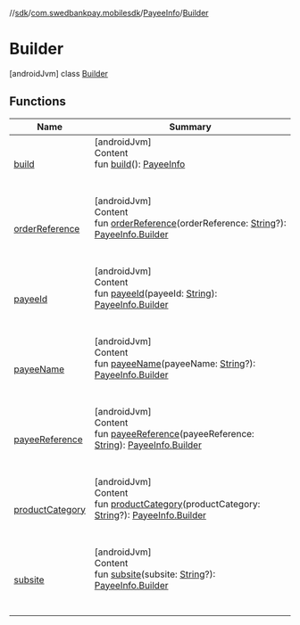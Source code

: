 //[sdk](../../../../index.md)/[com.swedbankpay.mobilesdk](../../index.md)/[PayeeInfo](../index.md)/[Builder](index.md)



# Builder  
 [androidJvm] class [Builder](index.md)   


## Functions  
  
|  Name |  Summary | 
|---|---|
| <a name="com.swedbankpay.mobilesdk/PayeeInfo.Builder/build/#/PointingToDeclaration/"></a>[build](build.md)| <a name="com.swedbankpay.mobilesdk/PayeeInfo.Builder/build/#/PointingToDeclaration/"></a>[androidJvm]  <br>Content  <br>fun [build](build.md)(): [PayeeInfo](../index.md)  <br><br><br>|
| <a name="com.swedbankpay.mobilesdk/PayeeInfo.Builder/orderReference/#kotlin.String?/PointingToDeclaration/"></a>[orderReference](order-reference.md)| <a name="com.swedbankpay.mobilesdk/PayeeInfo.Builder/orderReference/#kotlin.String?/PointingToDeclaration/"></a>[androidJvm]  <br>Content  <br>fun [orderReference](order-reference.md)(orderReference: [String](https://kotlinlang.org/api/latest/jvm/stdlib/kotlin/-string/index.html)?): [PayeeInfo.Builder](index.md)  <br><br><br>|
| <a name="com.swedbankpay.mobilesdk/PayeeInfo.Builder/payeeId/#kotlin.String/PointingToDeclaration/"></a>[payeeId](payee-id.md)| <a name="com.swedbankpay.mobilesdk/PayeeInfo.Builder/payeeId/#kotlin.String/PointingToDeclaration/"></a>[androidJvm]  <br>Content  <br>fun [payeeId](payee-id.md)(payeeId: [String](https://kotlinlang.org/api/latest/jvm/stdlib/kotlin/-string/index.html)): [PayeeInfo.Builder](index.md)  <br><br><br>|
| <a name="com.swedbankpay.mobilesdk/PayeeInfo.Builder/payeeName/#kotlin.String?/PointingToDeclaration/"></a>[payeeName](payee-name.md)| <a name="com.swedbankpay.mobilesdk/PayeeInfo.Builder/payeeName/#kotlin.String?/PointingToDeclaration/"></a>[androidJvm]  <br>Content  <br>fun [payeeName](payee-name.md)(payeeName: [String](https://kotlinlang.org/api/latest/jvm/stdlib/kotlin/-string/index.html)?): [PayeeInfo.Builder](index.md)  <br><br><br>|
| <a name="com.swedbankpay.mobilesdk/PayeeInfo.Builder/payeeReference/#kotlin.String/PointingToDeclaration/"></a>[payeeReference](payee-reference.md)| <a name="com.swedbankpay.mobilesdk/PayeeInfo.Builder/payeeReference/#kotlin.String/PointingToDeclaration/"></a>[androidJvm]  <br>Content  <br>fun [payeeReference](payee-reference.md)(payeeReference: [String](https://kotlinlang.org/api/latest/jvm/stdlib/kotlin/-string/index.html)): [PayeeInfo.Builder](index.md)  <br><br><br>|
| <a name="com.swedbankpay.mobilesdk/PayeeInfo.Builder/productCategory/#kotlin.String?/PointingToDeclaration/"></a>[productCategory](product-category.md)| <a name="com.swedbankpay.mobilesdk/PayeeInfo.Builder/productCategory/#kotlin.String?/PointingToDeclaration/"></a>[androidJvm]  <br>Content  <br>fun [productCategory](product-category.md)(productCategory: [String](https://kotlinlang.org/api/latest/jvm/stdlib/kotlin/-string/index.html)?): [PayeeInfo.Builder](index.md)  <br><br><br>|
| <a name="com.swedbankpay.mobilesdk/PayeeInfo.Builder/subsite/#kotlin.String?/PointingToDeclaration/"></a>[subsite](subsite.md)| <a name="com.swedbankpay.mobilesdk/PayeeInfo.Builder/subsite/#kotlin.String?/PointingToDeclaration/"></a>[androidJvm]  <br>Content  <br>fun [subsite](subsite.md)(subsite: [String](https://kotlinlang.org/api/latest/jvm/stdlib/kotlin/-string/index.html)?): [PayeeInfo.Builder](index.md)  <br><br><br>|

